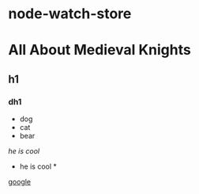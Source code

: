 # node-watch-store


# All About Medieval Knights

## h1
### dh1

* dog
* cat
* bear


*he is cool*
* he is cool *


[google](https://google.com)

[log]: https://static.pexels.com/photos/104827/cat-pet-animal-domestic-104827.jpeg
